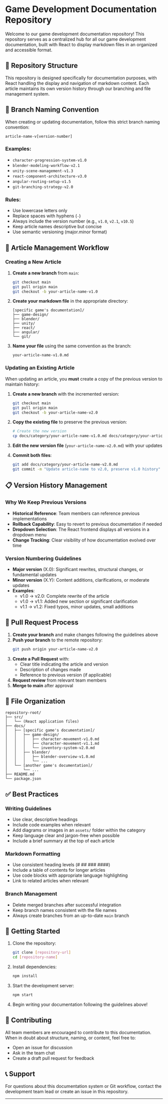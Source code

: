# Game Development Documentation Repository

Welcome to our game development documentation repository! This repository serves as a centralized hub for all our game development documentation, built with React to display markdown files in an organized and accessible format.

## 📁 Repository Structure

This repository is designed specifically for documentation purposes, with React handling the display and navigation of markdown content. Each article maintains its own version history through our branching and file management system.

## 🌿 Branch Naming Convention

When creating or updating documentation, follow this strict branch naming convention:

```
article-name-v[version-number]
```

### Examples:
- `character-progression-system-v1.0`
- `blender-modeling-workflow-v2.1`
- `unity-scene-management-v1.3`
- `react-component-architecture-v3.0`
- `angular-routing-setup-v1.5`
- `git-branching-strategy-v2.0`

### Rules:
- Use lowercase letters only
- Replace spaces with hyphens (`-`)
- Always include the version number (e.g., `v1.0`, `v2.1`, `v10.5`)
- Keep article names descriptive but concise
- Use semantic versioning (major.minor format)

## 📝 Article Management Workflow

### Creating a New Article

1. **Create a new branch** from `main`:
   ```bash
   git checkout main
   git pull origin main
   git checkout -b your-article-name-v1.0
   ```

2. **Create your markdown file** in the appropriate directory:
   ```
   [specific game's documentation]/
   ├── game-design/
   ├── blender/
   ├── unity/
   ├── react/
   ├── angular/
   └── git/
   ```

3. **Name your file** using the same convention as the branch:
   ```
   your-article-name-v1.0.md
   ```

### Updating an Existing Article

When updating an article, you **must** create a copy of the previous version to maintain history:

1. **Create a new branch** with the incremented version:
   ```bash
   git checkout main
   git pull origin main
   git checkout -b your-article-name-v2.0
   ```

2. **Copy the existing file** to preserve the previous version:
   ```bash
   # Create the new version
   cp docs/category/your-article-name-v1.0.md docs/category/your-article-name-v2.0.md
   ```

3. **Edit the new version file** (`your-article-name-v2.0.md`) with your updates

4. **Commit both files**:
   ```bash
   git add docs/category/your-article-name-v2.0.md
   git commit -m "Update article-name to v2.0, preserve v1.0 history"
   ```

## 📋 Version History Management

### Why We Keep Previous Versions

- **Historical Reference**: Team members can reference previous implementations
- **Rollback Capability**: Easy to revert to previous documentation if needed
- **Dropdown Selection**: The React frontend displays all versions in a dropdown menu
- **Change Tracking**: Clear visibility of how documentation evolved over time

### Version Numbering Guidelines

- **Major version** (X.0): Significant rewrites, structural changes, or fundamental updates
- **Minor version** (X.Y): Content additions, clarifications, or moderate updates
- **Examples**:
  - v1.0 → v2.0: Complete rewrite of the article
  - v1.0 → v1.1: Added new section or significant clarification
  - v1.1 → v1.2: Fixed typos, minor updates, small additions

## 🔄 Pull Request Process

1. **Create your branch** and make changes following the guidelines above
2. **Push your branch** to the remote repository:
   ```bash
   git push origin your-article-name-v2.0
   ```
3. **Create a Pull Request** with:
   - Clear title indicating the article and version
   - Description of changes made
   - Reference to previous version (if applicable)
4. **Request review** from relevant team members
5. **Merge to main** after approval

## 📁 File Organization

```
repository-root/
├── src/
│   └── (React application files)
├── docs/
│   ├── [specific game's documentation]/
│   │   ├── game-design/
│   │   │   ├── character-movement-v1.0.md
│   │   │   ├── character-movement-v1.1.md
│   │   │   └── inventory-system-v2.0.md
│   │   ├── blender/
│   │   │   ├── blender-overview-v1.0.md
│   │   │   └── ...
│   └── [another game's documentation]/
│       └── ...
├── README.md
└── package.json
```

## ✅ Best Practices

### Writing Guidelines
- Use clear, descriptive headings
- Include code examples when relevant
- Add diagrams or images in an `assets/` folder within the category
- Keep language clear and jargon-free when possible
- Include a brief summary at the top of each article

### Markdown Formatting
- Use consistent heading levels (# ## ### ####)
- Include a table of contents for longer articles
- Use code blocks with appropriate language highlighting
- Link to related articles when relevant

### Branch Management
- Delete merged branches after successful integration
- Keep branch names consistent with the file names
- Always create branches from an up-to-date `main` branch

## 🚀 Getting Started

1. Clone the repository:
   ```bash
   git clone [repository-url]
   cd [repository-name]
   ```

2. Install dependencies:
   ```bash
   npm install
   ```

3. Start the development server:
   ```bash
   npm start
   ```

4. Begin writing your documentation following the guidelines above!

## 🤝 Contributing

All team members are encouraged to contribute to this documentation. When in doubt about structure, naming, or content, feel free to:
- Open an issue for discussion
- Ask in the team chat
- Create a draft pull request for feedback

## 📞 Support

For questions about this documentation system or Git workflow, contact the development team lead or create an issue in this repository.

---
